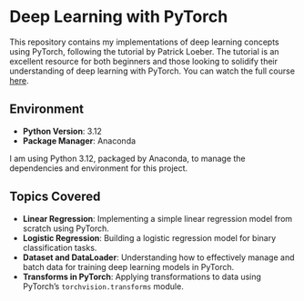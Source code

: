 # Deep Learning with PyTorch

This repository contains my implementations of deep learning concepts using PyTorch, following the tutorial by Patrick Loeber. The tutorial is an excellent resource for both beginners and those looking to solidify their understanding of deep learning with PyTorch. You can watch the full course [here](https://www.youtube.com/watch?v=c36lUUr864M&t=4425s).

## Environment

- **Python Version**: 3.12
- **Package Manager**: Anaconda

I am using Python 3.12, packaged by Anaconda, to manage the dependencies and environment for this project.

## Topics Covered

- **Linear Regression**: Implementing a simple linear regression model from scratch using PyTorch.
- **Logistic Regression**: Building a logistic regression model for binary classification tasks.
- **Dataset and DataLoader**: Understanding how to effectively manage and batch data for training deep learning models in PyTorch.
- **Transforms in PyTorch**: Applying transformations to data using PyTorch’s `torchvision.transforms` module.
